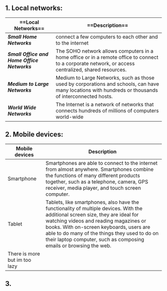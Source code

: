 ## 1. Local networks:

| ==Local Networks==                          | ==Description==                                                                                                                                       |
| ------------------------------------------- | ----------------------------------------------------------------------------------------------------------------------------------------------------- |
| ***Small Home Networks***                   | connect a few computers to each other and to the internet                                                                                             |
| ***Small Office and Home Office Networks*** | The SOHO network allows computers in a home office or in a remote office to connect to a corporate network, or access centralized, shared resources.  |
| ***Medium to Large Networks***              | Medium to Large Networks, such as those used by corporations and schools, can have many locations with hundreds or thousands of interconnected hosts. |
| ***World Wide Networks***                   | The Internet is a network of networks that connects hundreds of millions of computers world-wide                                                      |

## 2. Mobile devices:

| Mobile devices                | Description                                                                                                                                                                                                                                                                                                                               |
| ----------------------------- | ----------------------------------------------------------------------------------------------------------------------------------------------------------------------------------------------------------------------------------------------------------------------------------------------------------------------------------------- |
| Smartphone                    | Smartphones are able to connect to the internet from almost anywhere. Smartphones combine the functions of many different products together, such as a telephone, camera, GPS receiver, media player, and touch screen computer.                                                                                                          |
| Tablet                        | Tablets, like smartphones, also have the functionality of multiple devices. With the additional screen size, they are ideal for watching videos and reading magazines or books. With on-screen keyboards, users are able to do many of the things they used to do on their laptop computer, such as composing emails or browsing the web. |
| There is more but im too lazy |                                                                                                                                                                                                                                                                                                                                           |

## 3. 